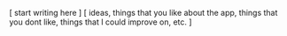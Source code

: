 [ start writing here ]
[ ideas, things that you like about the app, things that you dont like, things that I could improve on, etc. ]
